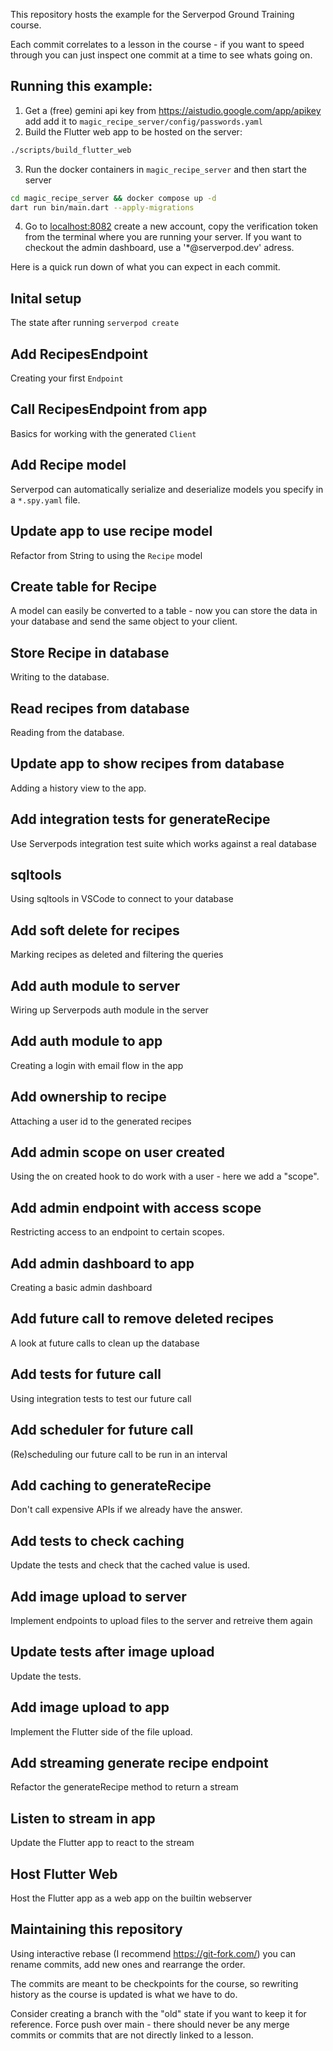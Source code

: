 This repository hosts the example for the Serverpod Ground Training course. 

Each commit correlates to a lesson in the course - if you want to speed through you can just inspect one commit at a time to see whats going on.

## Running this example:

1) Get a (free) gemini api key from https://aistudio.google.com/app/apikey add add it to `magic_recipe_server/config/passwords.yaml` 
2) Build the Flutter web app to be hosted on the server:
```bash
./scripts/build_flutter_web
```
3) Run the docker containers in `magic_recipe_server` and then start the server
```bash
cd magic_recipe_server && docker compose up -d 
dart run bin/main.dart --apply-migrations
```
4) Go to [localhost:8082](http://localhost:8082) create a new account, copy the verification token from the terminal where you are running your server. If you want to checkout the admin dashboard, use a '*@serverpod.dev' adress. 

Here is a quick run down of what you can expect in each commit.

## Inital setup
The state after running `serverpod create`
## Add RecipesEndpoint
Creating your first `Endpoint`
## Call RecipesEndpoint from app
Basics for working with the generated `Client`
## Add Recipe model
Serverpod can automatically serialize and deserialize models you specify in a `*.spy.yaml` file.
## Update app to use recipe model
Refactor from String to using the `Recipe` model
## Create table for Recipe
A model can easily be converted to a table - now you can store the data in your database and send the same object to your client.
## Store Recipe in database
Writing to the database.
## Read recipes from database
Reading from the database.
## Update app to show recipes from database
Adding a history view to the app.
## Add integration tests for generateRecipe
Use Serverpods integration test suite which works against a real database
## sqltools
Using sqltools in VSCode to connect to your database
## Add soft delete for recipes
Marking recipes as deleted and filtering the queries
## Add auth module to server
Wiring up Serverpods auth module in the server
## Add auth module to app
Creating a login with email flow in the app
## Add ownership to recipe
Attaching a user id to the generated recipes
## Add admin scope on user created
Using the on created hook to do work with a user - here we add a "scope".
## Add admin endpoint with access scope
Restricting access to an endpoint to certain scopes.
## Add admin dashboard to app
Creating a basic admin dashboard
## Add future call to remove deleted recipes
A look at future calls to clean up the database
## Add tests for future call
Using integration tests to test our future call
## Add scheduler for future call
(Re)scheduling our future call to be run in an interval
## Add caching to generateRecipe
Don't call expensive APIs if we already have the answer.
## Add tests to check caching
Update the tests and check that the cached value is used.
## Add image upload to server
Implement endpoints to upload files to the server and retreive them again
## Update tests after image upload
Update the tests.
## Add image upload to app
Implement the Flutter side of the file upload.
## Add streaming generate recipe endpoint
Refactor the generateRecipe method to return a stream
## Listen to stream in app
Update the Flutter app to react to the stream
## Host Flutter Web
Host the Flutter app as a web app on the builtin webserver


## Maintaining this repository

Using interactive rebase (I recommend https://git-fork.com/) you can rename commits, add new ones and rearrange the order.

The commits are meant to be checkpoints for the course, so rewriting history as the course is updated is what we have to do.

Consider creating a branch with the "old" state if you want to keep it for reference. 
Force push over main - there should never be any merge commits or commits that are not directly linked to a lesson.